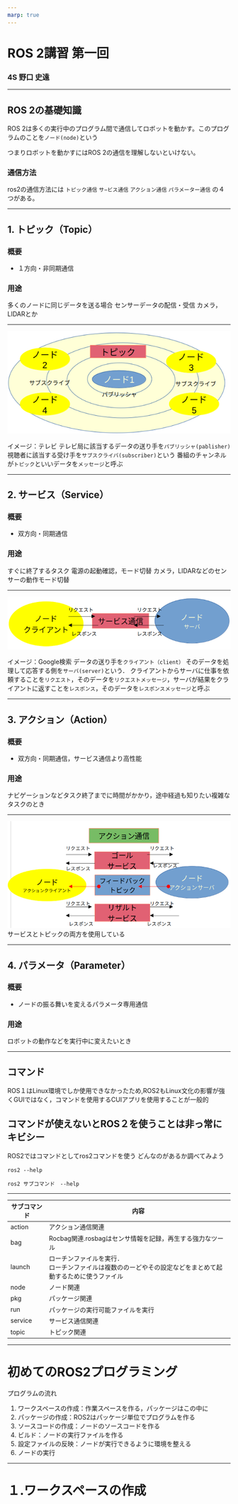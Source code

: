 ```yaml
---
marp: true
---
```


# ROS 2講習 第一回
### 4S 野口 史遠

---
## ROS 2の基礎知識

ROS 2は多くの実行中のプログラム間で通信してロボットを動かす。このプログラムのことを`ノード(node)`という

つまりロボットを動かすにはROS 2の通信を理解しないといけない。



### 通信方法
ros2の通信方法には
`トピック通信` `サ−ビス通信` `アクション通信` `パラメーター通信`
の４つがある。

---

## 1. トピック（Topic）
### 概要
- １方向・非同期通信
### 用途
多くのノードに同じデータを送る場合
センサーデータの配信・受信
カメラ，LIDARとか

---
![Alt text](image-1.png)

イメージ：テレビ
テレビ局に該当するデータの送り手を`パブリッシャ(pablisher)`
視聴者に該当する受け手を`サブスクライバ(subscriber)`という
番組のチャンネルが`トピック`といいデータを`メッセージ`と呼ぶ

---

## 2. サービス（Service）

### 概要
- 双方向・同期通信
### 用途
すぐに終了するタスク
電源の起動確認，モード切替
カメラ，LIDARなどのセンサーの動作モード切替

---

![Alt text](image.png)

イメージ：Google検索
データの送り手を`クライアント（client）`
そのデータを処理して応答する側を`サーバ(server)`という．
クライアントからサーバに仕事を依頼することを`リクエスト`，そのデータを`リクエストメッセージ`，サーバが結果をクライアントに返すことを`レスポンス`，そのデータを`レスポンスメッセージ`と呼ぶ

---

## 3. アクション（Action）
### 概要
- 双方向・同期通信，サービス通信より高性能
### 用途
ナビゲーションなどタスク終了までに時間がかかり，途中経過も知りたい複雑なタスクのとき

---

![Alt text](image-2.png)
サービスとトピックの両方を使用している

---

## 4. パラメータ（Parameter）
### 概要
- ノードの振る舞いを変えるパラメータ専用通信
### 用途
ロボットの動作などを実行中に変えたいとき


---
## コマンド

ROS１はLinux環境でしか使用できなかったため,ROS2もLinux文化の影響が強くGUIではなく，コマンドを使用するCUIアプリを使用することが一般的

## コマンドが使えないとROS２を使うことは非っ常にキビシー
ROS2ではコマンドとしてros2コマンドを使う
どんなのがあるか調べてみよう

```
ros2 --help
```
```
ros2 サブコマンド　--help
```
---

| サブコマンド | 内容                                                                                                         | 
| -------------- | --------------------------------------------------------------------------------------------------------- | 
| action       | アクション通信関連                                                                                           | 
| bag          | Rocbag関連.rosbagはセンサ情報を記録，再生する強力なツール                                                    | 
| launch       | ローチンファイルを実行．<br>ローチンファイルは複数ののーどやその設定などをまとめて起動するために使うファイル | 
| node         | ノード関連                                                                                                   | 
| pkg          | パッケージ関連                                                                                               | 
| run          | パッケージの実行可能ファイルを実行                                                                           | 
| service      | サービス通信関連                                                                                             | 
| topic        | トピック関連                                                                                                 | 

---
# 初めてのROS2プログラミング

プログラムの流れ
1. ワークスペースの作成：作業スペースを作る，パッケージはこの中に
2. パッケージの作成：ROS2はパッケージ単位でプログラムを作る
3. ソースコードの作成：ノードのソースコードを作る
4. ビルド：ノードの実行ファイルを作る
5. 設定ファイルの反映：ノードが実行できるように環境を整える
6. ノードの実行

---
# １.ワークスペースの作成